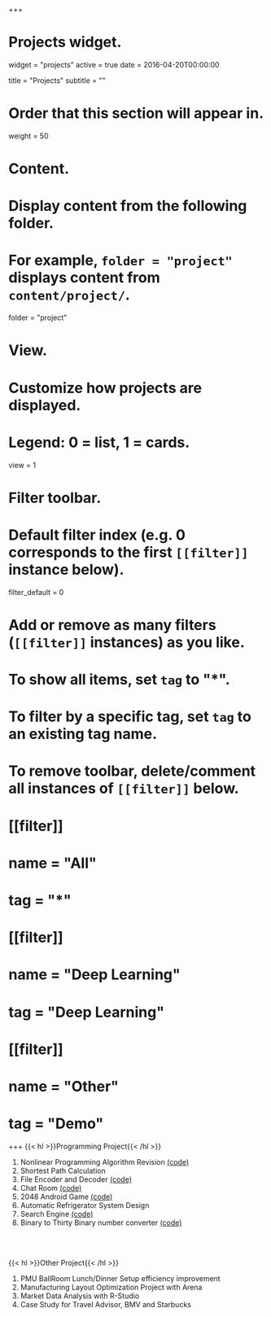 +++
# Projects widget.
widget = "projects"
active = true
date = 2016-04-20T00:00:00

title = "Projects"
subtitle = ""

# Order that this section will appear in.
weight = 50

# Content.
# Display content from the following folder.
# For example, `folder = "project"` displays content from `content/project/`.
folder = "project"

# View.
# Customize how projects are displayed.
# Legend: 0 = list, 1 = cards.
view = 1

# Filter toolbar.

# Default filter index (e.g. 0 corresponds to the first `[[filter]]` instance below).
filter_default = 0

# Add or remove as many filters (`[[filter]]` instances) as you like.
# To show all items, set `tag` to "*".
# To filter by a specific tag, set `tag` to an existing tag name.
# To remove toolbar, delete/comment all instances of `[[filter]]` below.
# [[filter]]
#   name = "All"
#   tag = "*"
#
# [[filter]]
#   name = "Deep Learning"
#   tag = "Deep Learning"
#
# [[filter]]
#   name = "Other"
#   tag = "Demo"

+++
{{< hl >}}Programming Project{{< /hl >}}<br>
1. Nonlinear Programming Algorithm Revision [(code)](https://github.com/ljw27454788/Line_SQP)<br>
2. Shortest Path Calculation<br>
3. File Encoder and Decoder [(code)](https://github.com/ljw27454788/Encoder-and-Decoder)<br>
4. Chat Room [(code)](https://github.com/ljw27454788/Chat-Room)<br>
5. 2048 Android Game [(code)](https://github.com/ljw27454788/2048game)<br>
6. Automatic Refrigerator System Design<br>
7. Search Engine [(code)](https://github.com/ljw27454788/Search-Engine)<br>
8. Binary to Thirty Binary number converter [(code)](https://github.com/ljw27454788/Number-Converter)<br>
<br>
<br>

{{< hl >}}Other Project{{< /hl >}}<br>
1. PMU BallRoom Lunch/Dinner Setup efficiency improvement<br>
2. Manufacturing Layout Optimization Project with Arena<br>
3. Market Data Analysis with R-Studio<br>
4. Case Study for Travel Advisor, BMV and Starbucks
